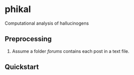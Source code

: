 # phikal
Computational analysis of hallucinogens



## Preprocessing
1. Assume a folder _forums_ contains each post in a text file. 

## Quickstart 